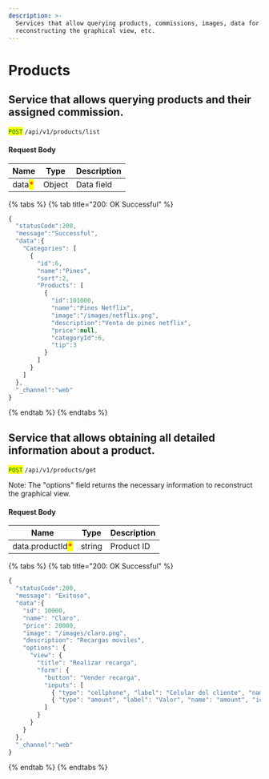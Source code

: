```yaml
---
description: >-
  Services that allow querying products, commissions, images, data for
  reconstructing the graphical view, etc.
---
```


# Products

## Service that allows querying products and their assigned commission.

<mark style="color:green;">`POST`</mark> `/api/v1/products/list`

#### Request Body

| Name                                   | Type   | Description |
| -------------------------------------- | ------ | ----------- |
| data<mark style="color:red;">\*</mark> | Object | Data field  |

{% tabs %}
{% tab title="200: OK Successful" %}
```javascript
{
  "statusCode":200,
  "message":"Successful",
  "data":{
    "Categories": [
      {
        "id":6,
        "name":"Pines",
        "sort":2,
        "Products": [
          {
            "id":101000,
            "name":"Pines Netflix",
            "image":"/images/netflix.png",
            "description":"Venta de pines netflix",
            "price":null,
            "categoryId":6,
            "tip":3
          }
        ]
      }
    ]
  },
  "_channel":"web"
}
```
{% endtab %}
{% endtabs %}

## Service that allows obtaining all detailed information about a product.

<mark style="color:green;">`POST`</mark> `/api/v1/products/get`

Note: The "options" field returns the necessary information to reconstruct the graphical view.

#### Request Body

| Name                                             | Type   | Description |
| ------------------------------------------------ | ------ | ----------- |
| data.productId<mark style="color:red;">\*</mark> | string | Product ID  |

{% tabs %}
{% tab title="200: OK Successful" %}
```javascript
{
  "statusCode":200,
  "message": "Exitoso",
  "data":{
    "id": 10000,
    "name": "Claro",
    "price": 20000,
    "image": "/images/claro.png",
    "description": "Recargas moviles",
    "options": {
      "view": {
        "title": "Realizar recarga",
        "form": {
          "button": "Vender recarga",
          "inputs": [
            { "type": "cellphone", "label": "Celular del cliente", "name": "customerCellphone", "icon": "cellphone"  },
            { "type": "amount", "label": "Valor", "name": "amount", "icon": "price"  }
          ]
        }
      }
    }
  },
  "_channel":"web"
}
```
{% endtab %}
{% endtabs %}
